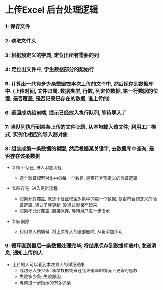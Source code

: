 # 上传Excel 后台处理逻辑

### 1: 保存文件

### 2: 读取文件头

### 3: 根据预定义的字典, 定位出所有需要的列

### 4: 定位出文件中, 学生数据部分的起始行

### 5: 计算出一共有多少条数据在本次上传的文件中, 然后保存到数据库中. (上传时间, 文件归属, 数据类型, 行数, 列定位数据, 第一行数据的位置, 是否覆盖, 是否记录已存在的数据, 谁上传的)

### 6: 返回成功给前端, 提示已经放入执行队列, 等待导入了

### 7: 当队列执行到某条上传的文件记录, 从本地载入该文件; 利用工厂模式, 实例化相应的导入器对象

### 8: 组装成第一条数据的模型, 然后根据某关键字, 去数据库中查询, 是否存在该条数据
- 如果不存在, 进入添加流程
	- 逐个验证模型对象中的每一个数据, 是否符合预定义的验证逻辑

- 如果存在, 进入更新流程
	- 如果允许覆盖, 就逐个验证模型对象中的每一个数据, 是否符合预定义的验证逻辑. 通过了就更新, 没通过就保存起来
	- 如果不允许覆盖, 直接保存, 等待用户进一步指示

- 如何删除
	- 利用导入的编号, 将上次导入的全部删除, 从新添加即可

### 9: 循环直到最后一条数据处理完毕, 将结果保存到数据库表中, 发送消息, 通知上传的人
- 上传的人可以看到本次导入的详细结果
	- 成功导入多少条: 新增数据或者在允许覆盖的情况下更新的总数
	- 失败多少条: 失败原因
	- 等待进一步指示的有多少条

